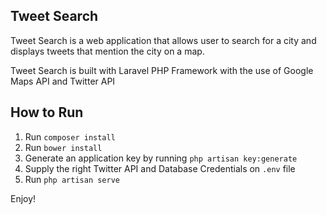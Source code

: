 ## Tweet Search

Tweet Search is a web application that allows user to search for a city and displays tweets that mention the city on a map. 

Tweet Search is built with Laravel PHP Framework with the use of Google Maps API and Twitter API

## How to Run
1. Run `composer install`
2. Run `bower install`
3. Generate an application key by running `php artisan key:generate`
4. Supply the right Twitter API and Database Credentials on `.env` file
4. Run `php artisan serve`

Enjoy!
